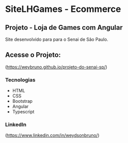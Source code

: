 # SiteLHGames - Ecommerce

## Projeto - Loja de Games com Angular

Site desenvolvido para para o Senai de São Paulo. 

## Acesse o Projeto:
(https://weybruno.github.io/projeto-do-senai-sp/)

### Tecnologias

* HTML
* CSS
* Bootstrap
* Angular
* Typescript

### LinkedIn
(https://www.linkedin.com/in/weydsonbruno/)
